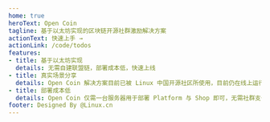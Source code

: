 ```yaml
---
home: true
heroText: Open Coin
tagline: 基于以太坊实现的区块链开源社群激励解决方案
actionText: 快速上手 →
actionLink: /code/todos
features:
- title: 基于以太坊实现
  details: 无需自建联盟链，部署成本低，快速上线
- title: 真实场景分享
  details: Open Coin 解决方案目前已被 Linux 中国开源社区所使用，目前仍在线上运行
- title: 部署成本低
  details: Open Coin 仅需一台服务器用于部署 Platform 与 Shop 即可，无需社群支付较高的成本。
footer: Designed By @Linux.cn
---
```

